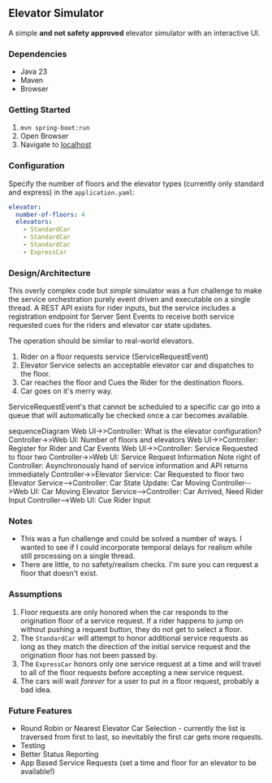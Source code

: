 ## Elevator Simulator

A simple **and not safety approved** elevator simulator with an interactive UI.

### Dependencies

- Java 23
- Maven
- Browser

### Getting Started

1. `mvn spring-boot:run`
2. Open Browser
3. Navigate to [localhost](http://localhost:8080)

### Configuration

Specify the number of floors and the elevator types (currently only standard and express) in the `application.yaml`:

```yaml
elevator:
  number-of-floors: 4
  elevators:
    - StandardCar
    - StandardCar
    - StandardCar
    - ExpressCar
```

### Design/Architecture

This overly complex code but _simple_ simulator was a fun challenge to make the service orchestration purely event
driven and executable on a single thread. A REST API exists for rider inputs, but the service includes a registration 
endpoint for Server Sent Events to receive both service requested cues for the riders and elevator car state updates.

The operation should be similar to real-world elevators.

1. Rider on a floor requests service (ServiceRequestEvent)
2. Elevator Service selects an acceptable elevator car and dispatches to the floor.
3. Car reaches the floor and Cues the Rider for the destination floors.
4. Car goes on it's merry way.

ServiceRequestEvent's that cannot be scheduled to a specific car go into a queue that will automatically be checked once
a car becomes available.

sequenceDiagram
Web UI->>Controller: What is the elevator configuration?
Controller->>Web UI: Number of floors and elevators
Web UI->>Controller: Register for Rider and Car Events
Web UI->>Controller: Service Requested to floor two
Controller->>Web UI: Service Request Information
Note right of Controller: Asynchronously hand of service information and API returns immediately
Controller->>Elevator Service: Car Requested to floor two
Elevator Service-->Controller: Car State Update: Car Moving
Controller-->Web UI: Car Moving
Elevator Service-->Controller: Car Arrived, Need Rider Input
Controller-->Web UI: Cue Rider Input

### Notes

- This was a fun challenge and could be solved a number of ways. I wanted to see if I could incorporate temporal delays for realism while still processing on a single thread.
- There are little, to no safety/realism checks. I'm sure you can request a floor that doesn't exist.

### Assumptions

1. Floor requests are only honored when the car responds to the origination floor of a service request. If a rider happens to jump on without pushing a request button, they do not get to select a floor.
2. The `StandardCar` will attempt to honor additional service requests as long as they match the direction of the initial service request and the origination floor has not been passed by.
3. The `ExpressCar` honors only one service request at a time and will travel to all of the floor requests before accepting a new service request.
4. The cars will wait *forever* for a user to put in a floor request, probably a bad idea.

### Future Features

- Round Robin or Nearest Elevator Car Selection - currently the list is traversed from first to last, so inevitably the first car gets more requests.
- Testing
- Better Status Reporting
- App Based Service Requests (set a time and floor for an elevator to be available!)
